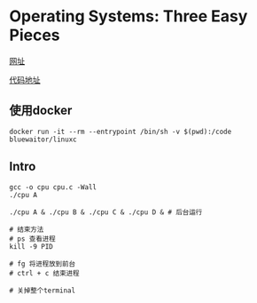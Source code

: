 # Operating Systems: Three Easy Pieces

[网址](https://pages.cs.wisc.edu/~remzi/OSTEP/)

[代码地址](https://github.com/remzi-arpacidusseau/ostep-code)

## 使用docker

```shell
docker run -it --rm --entrypoint /bin/sh -v $(pwd):/code bluewaitor/linuxc
```

## Intro

```shell
gcc -o cpu cpu.c -Wall
./cpu A

./cpu A & ./cpu B & ./cpu C & ./cpu D & # 后台运行

# 结束方法
# ps 查看进程
kill -9 PID

# fg 将进程放到前台
# ctrl + c 结束进程

# 关掉整个terminal

```
